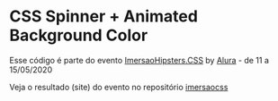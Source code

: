 # CSS Spinner + Animated Background Color

Esse código é parte do evento [ImersaoHipsters.CSS](https://www.alura.com.br/imersao-css) by [Alura](https://www.alura.com.br) - de 11 a 15/05/2020

Veja o resultado (site) do evento no repositório [imersaocss](https://github.com/tigo-di/imersaocss)

